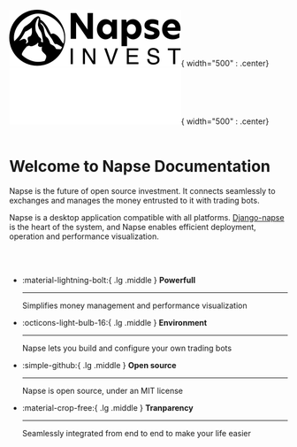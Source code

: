 ![Napse logo](theme/assets/napse_invest_logo_black.svg#only-light){ width="500" : .center}
![Napse logo](theme/assets/napse_invest_logo_white.svg#only-dark){ width="500" : .center}
<br></br>

# Welcome to Napse Documentation


Napse is the future of open source investment. It connects seamlessly to exchanges and manages the money entrusted to it with trading bots.

Napse is a desktop application compatible with all platforms. [Django-napse](https://github.com/napse-invest/django-napse) is the heart of the system, and Napse enables efficient deployment, operation and performance visualization.




<br></br>
<div class="grid cards" markdown>

-   :material-lightning-bolt:{ .lg .middle } **Powerfull**

    ---

    Simplifies money management and performance visualization

-   :octicons-light-bulb-16:{ .lg .middle } **Environment**

    ---

    Napse lets you build and configure your own trading bots

-   :simple-github:{ .lg .middle } **Open source**

    ---

    Napse is open source, under an MIT license

-   :material-crop-free:{ .lg .middle } **Tranparency**

    ---

    Seamlessly integrated from end to end to make your life easier



</div>